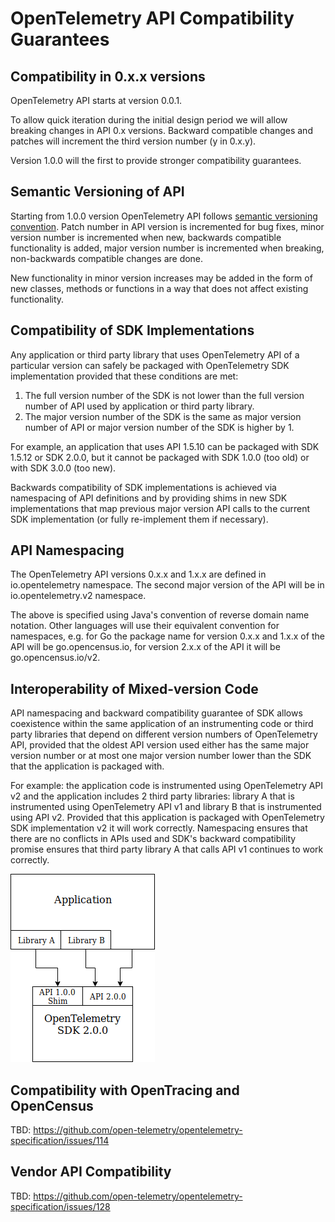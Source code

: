 # OpenTelemetry API Compatibility Guarantees

## Compatibility in 0.x.x versions

OpenTelemetry API starts at version 0.0.1.

To allow quick iteration during the initial design period we will allow breaking changes in API 0.x versions. Backward compatible changes and patches will increment the third version number (y in 0.x.y).

Version 1.0.0 will the first to provide stronger compatibility guarantees.

## Semantic Versioning of API

Starting from 1.0.0 version OpenTelemetry API follows [semantic versioning convention](https://semver.org/spec/v2.0.0.html). Patch number in API version is incremented for bug fixes, minor version number is incremented when new, backwards compatible functionality is added, major version number is incremented when breaking, non-backwards compatible changes are done.

New functionality in minor version increases may be added in the form of new classes, methods or functions in a way that does not affect existing functionality.

## Compatibility of SDK Implementations

Any application or third party library that uses OpenTelemetry API of a particular version can safely be packaged with OpenTelemetry SDK implementation provided that these conditions are met:

1. The full version number of the SDK is not lower than the full version number of API used by application or third party library.
2. The major version number of the SDK is the same as major version number of API or major version number of the SDK is higher by 1.

For example, an application that uses API 1.5.10 can be packaged with SDK 1.5.12 or SDK 2.0.0, but it cannot be packaged with SDK 1.0.0 (too old) or with SDK 3.0.0 (too new).

Backwards compatibility of SDK implementations is achieved via namespacing of API definitions and by providing shims in new SDK implementations that map previous major version API calls to the current SDK implementation (or fully re-implement them if necessary).

## API Namespacing

The OpenTelemetry API versions 0.x.x and 1.x.x are defined in io.opentelemetry namespace. The second major version of the API will be in io.opentelemetry.v2 namespace.

The above is specified using Java's convention of reverse domain name notation. Other languages will use their equivalent convention for namespaces, e.g. for Go the package name for version 0.x.x and 1.x.x of the API will be go.opencensus.io, for version 2.x.x of the API it will be go.opencensus.io/v2.

## Interoperability of Mixed-version Code

API namespacing and backward compatibility guarantee of SDK allows coexistence within the same application of an instrumenting code or third party libraries that depend on different version numbers of OpenTelemetry API, provided that the oldest API version used either has the same major version number or at most one major version number lower than the SDK that the application is packaged with.

For example: the application code is instrumented using OpenTelemetry API v2 and the application includes 2 third party libraries: library A that is instrumented using OpenTelemetry API v1 and library B that is instrumented using API v2. Provided that this application is packaged with OpenTelemetry SDK implementation v2 it will work correctly. Namespacing ensures that there are no conflicts in APIs used and SDK's backward compatibility promise ensures that third party library A that calls API v1 continues to work correctly.

![Compatibility Example](compatibility-example.png)

## Compatibility with OpenTracing and OpenCensus

TBD: https://github.com/open-telemetry/opentelemetry-specification/issues/114

## Vendor API Compatibility

TBD: https://github.com/open-telemetry/opentelemetry-specification/issues/128
